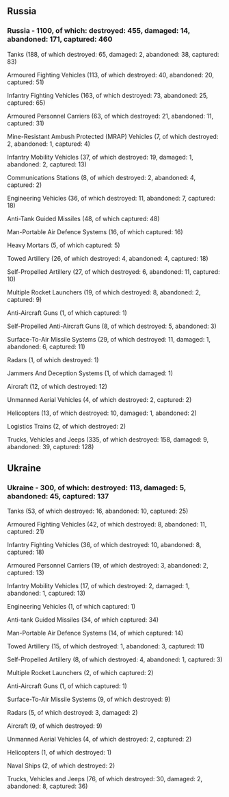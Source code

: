 
 
 ## Russia
 
 ### Russia - 1100, of which: destroyed: 455, damaged: 14, abandoned: 171, captured: 460

 

 

 Tanks (188, of which destroyed: 65, damaged: 2, abandoned: 38, captured: 83)

 Armoured Fighting Vehicles (113, of which destroyed: 40, abandoned: 20, captured: 51)

 Infantry Fighting Vehicles (163, of which destroyed: 73, abandoned: 25, captured: 65)

 Armoured Personnel Carriers (63, of which destroyed: 21, abandoned: 11, captured: 31)

 Mine-Resistant Ambush Protected (MRAP) Vehicles (7, of which destroyed: 2, abandoned: 1, captured: 4)

 Infantry Mobility Vehicles (37, of which destroyed: 19, damaged: 1, abandoned: 2, captured: 13)

 Communications Stations (8, of which destroyed: 2, abandoned: 4, captured: 2)

 Engineering Vehicles (36, of which destroyed: 11, abandoned: 7, captured: 18)

 Anti-Tank Guided Missiles (48, of which captured: 48)

 Man-Portable Air Defence Systems (16, of which captured: 16)

 Heavy Mortars (5, of which captured: 5)

 Towed Artillery (26, of which destroyed: 4, abandoned: 4, captured: 18)

 Self-Propelled Artillery (27, of which destroyed: 6, abandoned: 11, captured: 10)

 Multiple Rocket Launchers (19, of which destroyed: 8, abandoned: 2, captured: 9)

 Anti-Aircraft Guns (1, of which captured: 1)

 Self-Propelled Anti-Aircraft Guns (8, of which destroyed: 5, abandoned: 3)

 Surface-To-Air Missile Systems (29, of which destroyed: 11, damaged: 1, abandoned: 6, captured: 11)

 Radars (1, of which destroyed: 1)

 Jammers And Deception Systems (1, of which damaged: 1)

 Aircraft (12, of which destroyed: 12)

 Unmanned Aerial Vehicles (4, of which destroyed: 2, captured: 2)

 Helicopters (13, of which destroyed: 10, damaged: 1, abandoned: 2)

 Logistics Trains (2, of which destroyed: 2)

 Trucks, Vehicles and Jeeps (335, of which destroyed: 158, damaged: 9, abandoned: 39, captured: 128)

 
 
 ## Ukraine
 
 ### Ukraine - 300, of which: destroyed: 113, damaged: 5, abandoned: 45, captured: 137

 

 

 Tanks (53, of which destroyed: 16, abandoned: 10, captured: 25)

 Armoured Fighting Vehicles (42, of which destroyed: 8, abandoned: 11, captured: 21)

 Infantry Fighting Vehicles (36, of which destroyed: 10, abandoned: 8, captured: 18)

 Armoured Personnel Carriers (19, of which destroyed: 3, abandoned: 2, captured: 13)

 Infantry Mobility Vehicles (17, of which destroyed: 2, damaged: 1, abandoned: 1, captured: 13)

 Engineering Vehicles (1, of which captured: 1)

 Anti-tank Guided Missiles (34, of which captured: 34)

 Man-Portable Air Defence Systems (14, of which captured: 14)

 Towed Artillery (15, of which destroyed: 1, abandoned: 3, captured: 11)

 Self-Propelled Artillery (8, of which destroyed: 4, abandoned: 1, captured: 3)

 Multiple Rocket Launchers (2, of which captured: 2)

 Anti-Aircraft Guns (1, of which captured: 1)

 Surface-To-Air Missile Systems (9, of which destroyed: 9)

 

 

 Radars (5, of which destroyed: 3, damaged: 2)

 Aircraft (9, of which destroyed: 9)

 Unmanned Aerial Vehicles (4, of which destroyed: 2, captured: 2)

 Helicopters (1, of which destroyed: 1)

 Naval Ships (2, of which destroyed: 2)

 Trucks, Vehicles and Jeeps (76, of which destroyed: 30, damaged: 2, abandoned: 8, captured: 36)


